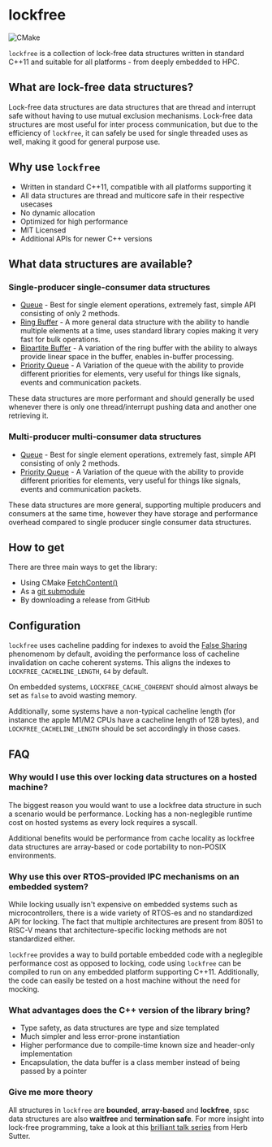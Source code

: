 # lockfree
![CMake](https://github.com/DNedic/lockfree/actions/workflows/.github/workflows/cmake.yml/badge.svg)

`lockfree` is a collection of lock-free data structures written in standard C++11 and suitable for all platforms - from deeply embedded to HPC.

## What are lock-free data structures?

Lock-free data structures are data structures that are thread and interrupt safe without having to use mutual exclusion mechanisms. Lock-free data structures are most useful for inter process communication, but due to the efficiency of `lockfree`, it can safely be used for single threaded uses as well, making it good for general purpose use.

## Why use `lockfree`
* Written in standard C++11, compatible with all platforms supporting it
* All data structures are thread and multicore safe in their respective usecases
* No dynamic allocation
* Optimized for high performance
* MIT Licensed
* Additional APIs for newer C++ versions

## What data structures are available?
### Single-producer single-consumer data structures
* [Queue](docs/spsc/queue.md) - Best for single element operations, extremely fast, simple API consisting of only 2 methods.
* [Ring Buffer](docs/spsc/ring_buf.md) - A more general data structure with the ability to handle multiple elements at a time, uses standard library copies making it very fast for bulk operations.
* [Bipartite Buffer](docs/spsc/bipartite_buf.md) - A variation of the ring buffer with the ability to always provide linear space in the buffer, enables in-buffer processing.
* [Priority Queue](docs/spsc/priority_queue.md) - A Variation of the queue with the ability to provide different priorities for elements, very useful for things like signals, events and communication packets.

These data structures are more performant and should generally be used whenever there is only one thread/interrupt pushing data and another one retrieving it.

### Multi-producer multi-consumer data structures
* [Queue](docs/mpmc/queue.md) - Best for single element operations, extremely fast, simple API consisting of only 2 methods.
* [Priority Queue](docs/spsc/priority_queue.md) - A Variation of the queue with the ability to provide different priorities for elements, very useful for things like signals, events and communication packets.

These data structures are more general, supporting multiple producers and consumers at the same time, however they have storage and performance overhead compared to single producer single consumer data structures.

## How to get
There are three main ways to get the library:
* Using CMake [FetchContent()](https://cmake.org/cmake/help/latest/module/FetchContent.html)
* As a [git submodule](https://git-scm.com/book/en/v2/Git-Tools-Submodules)
* By downloading a release from GitHub

## Configuration
`lockfree` uses cacheline padding for indexes to avoid the [False Sharing](https://en.wikipedia.org/wiki/False_sharing) phenomenom by default, avoiding the performance loss of cacheline invalidation  on cache coherent systems.  This aligns the indexes to ```LOCKFREE_CACHELINE_LENGTH```, ```64``` by default.

On embedded systems, ```LOCKFREE_CACHE_COHERENT``` should almost always be set as ```false``` to avoid wasting memory.

Additionally, some systems have a non-typical cacheline length (for instance the apple M1/M2 CPUs have a cacheline length of 128 bytes), and ```LOCKFREE_CACHELINE_LENGTH``` should be set accordingly in those cases.

## FAQ
### Why would I use this over locking data structures on a hosted machine?

The biggest reason you would want to use a lockfree data structure in such a scenario would be performance. Locking has a non-neglegible runtime cost on hosted systems as every lock requires a syscall.

Additional benefits would be performance from cache locality as lockfree data structures are array-based or code portability to non-POSIX environments.

### Why use this over RTOS-provided IPC mechanisms on an embedded system?

While locking usually isn't expensive on embedded systems such as microcontrollers, there is a wide variety of RTOS-es and no standardized API for locking. The fact that multiple architectures are present from 8051 to RISC-V means that architecture-specific locking methods are not standardized either.

`lockfree` provides a way to build portable embedded code with a neglegible performance cost as opposed to locking, code using `lockfree` can be compiled to run on any embedded platform supporting C++11. Additionally, the code can easily be tested on a host machine without the need for mocking.

### What advantages does the C++ version of the library bring?
* Type safety, as data structures are type and size templated
* Much simpler and less error-prone instantiation
* Higher performance due to compile-time known size and header-only implementation
* Encapsulation, the data buffer is a class member instead of being passed by a pointer

### Give me more theory
All structures in `lockfree` are **bounded**, **array-based** and **lockfree**, spsc data structures are also **waitfree** and **termination safe**. For more insight into lock-free programming, take a look at this [brilliant talk series](https://youtu.be/c1gO9aB9nbs) from Herb Sutter.
